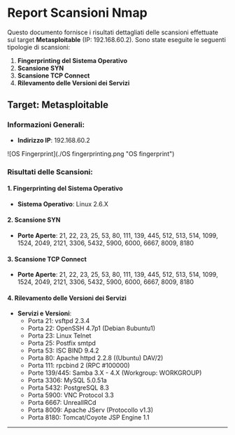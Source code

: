 
# Report Scansioni Nmap

Questo documento fornisce i risultati dettagliati delle scansioni effettuate sul target **Metasploitable** (IP: 192.168.60.2). Sono state eseguite le seguenti tipologie di scansioni:

1. **Fingerprinting del Sistema Operativo**
2. **Scansione SYN**
3. **Scansione TCP Connect**
4. **Rilevamento delle Versioni dei Servizi**

## Target: Metasploitable

### Informazioni Generali:
- **Indirizzo IP**: 192.168.60.2

![OS Fingerprint](./OS fingerprinting.png "OS fingerprint")

### Risultati delle Scansioni:

#### 1. Fingerprinting del Sistema Operativo
- **Sistema Operativo**: Linux 2.6.X

#### 2. Scansione SYN
- **Porte Aperte**: 21, 22, 23, 25, 53, 80, 111, 139, 445, 512, 513, 514, 1099, 1524, 2049, 2121, 3306, 5432, 5900, 6000, 6667, 8009, 8180

#### 3. Scansione TCP Connect
- **Porte Aperte**: 21, 22, 23, 25, 53, 80, 111, 139, 445, 512, 513, 514, 1099, 1524, 2049, 2121, 3306, 5432, 5900, 6000, 6667, 8009, 8180

#### 4. Rilevamento delle Versioni dei Servizi
- **Servizi e Versioni**:
  - Porta 21: vsftpd 2.3.4
  - Porta 22: OpenSSH 4.7p1 (Debian 8ubuntu1)
  - Porta 23: Linux Telnet
  - Porta 25: Postfix smtpd
  - Porta 53: ISC BIND 9.4.2
  - Porta 80: Apache httpd 2.2.8 ((Ubuntu) DAV/2)
  - Porta 111: rpcbind 2 (RPC #100000)
  - Porte 139/445: Samba 3.X - 4.X (Workgroup: WORKGROUP)
  - Porta 3306: MySQL 5.0.51a
  - Porta 5432: PostgreSQL 8.3
  - Porta 5900: VNC Protocol 3.3
  - Porta 6667: UnrealIRCd
  - Porta 8009: Apache JServ (Protocollo v1.3)
  - Porta 8180: Tomcat/Coyote JSP Engine 1.1

---
